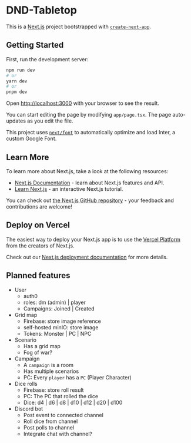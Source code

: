 # DND-Tabletop


This is a [Next.js](https://nextjs.org/) project bootstrapped with [`create-next-app`](https://github.com/vercel/next.js/tree/canary/packages/create-next-app).

## Getting Started

First, run the development server:

```bash
npm run dev
# or
yarn dev
# or
pnpm dev
```

Open [http://localhost:3000](http://localhost:3000) with your browser to see the result.

You can start editing the page by modifying `app/page.tsx`. The page auto-updates as you edit the file.

This project uses [`next/font`](https://nextjs.org/docs/basic-features/font-optimization) to automatically optimize and load Inter, a custom Google Font.

## Learn More

To learn more about Next.js, take a look at the following resources:

- [Next.js Documentation](https://nextjs.org/docs) - learn about Next.js features and API.
- [Learn Next.js](https://nextjs.org/learn) - an interactive Next.js tutorial.

You can check out [the Next.js GitHub repository](https://github.com/vercel/next.js/) - your feedback and contributions are welcome!

## Deploy on Vercel

The easiest way to deploy your Next.js app is to use the [Vercel Platform](https://vercel.com/new?utm_medium=default-template&filter=next.js&utm_source=create-next-app&utm_campaign=create-next-app-readme) from the creators of Next.js.

Check out our [Next.js deployment documentation](https://nextjs.org/docs/deployment) for more details.

## Planned features

- User
  - auth0
  - roles: dm (admin) | player
  - Campaigns: Joined | Created
- Grid map
  - Firebase: store image reference
  - self-hosted minIO: store image
  - Tokens: Monster | PC | NPC
- Scenario
  - Has a grid map
  - Fog of war?
- Campaign
  - A `campaign` is a room
  - Has multiple scenarios
  - PC: Every `player` has a `PC` (Player Character)
- Dice rolls
  - Firebase: store roll result
  - PC: The PC that rolled the dice
  - Dice: d4 | d6 | d8 | d10 | d12 | d20 | d100
- Discord bot
  - Post event to connected channel
  - Roll dice from channel
  - Post polls to channel
  - Integrate chat with channel?
